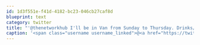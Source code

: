 ```yaml
---
id: 1d3f551e-f41d-4182-bc23-046cb27caf8d
blueprint: text
category: twitter
title: "'@thenetworkhub I'll be in Van from Sunday to Thursday. Drinks/coffee? Also will there be desk space I can rent M-W?"
caption: '<span class="username username_linked">@<a href="https://twitter.com/thenetworkhub" title="The Network Hub">thenetworkhub</a></span> I''ll be in Van from Sunday to Thursday. Drinks/coffee? Also will there be desk space I can rent M-W?'
---
```

